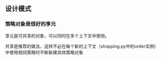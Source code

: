 ## 设计模式

### 策略对象是很好的享元
享元是可共享的对象，可以同时在多个上下文中使用。

共享是推荐的做法，这样不必在每个新的上下文（shopping.py中的order实例）中使用相同策略时不断新建具体策略对象
